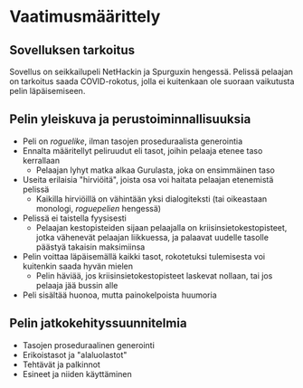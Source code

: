 # Vaatimusmäärittely

## Sovelluksen tarkoitus
Sovellus on seikkailupeli NetHackin ja Spurguxin hengessä. Pelissä pelaajan on tarkoitus saada COVID-rokotus, jolla ei kuitenkaan ole suoraan vaikutusta pelin läpäisemiseen.

## Pelin yleiskuva ja perustoiminnallisuuksia
- Peli on *roguelike*, ilman tasojen proseduraalista generointia
- Ennalta määritellyt peliruudut eli tasot, joihin pelaaja etenee taso kerrallaan
   - Pelaajan lyhyt matka alkaa Gurulasta, joka on ensimmäinen taso
- Useita erilaisia "hirviöitä", joista osa voi haitata pelaajan etenemistä pelissä
   - Kaikilla hirviöillä on vähintään yksi dialogiteksti (tai oikeastaan monologi, *roguepelien* hengessä)
- Pelissä ei taistella fyysisesti 
   - Pelaajan kestopisteiden sijaan pelaajalla on kriisinsietokestopisteet, jotka vähenevät pelaajan liikkuessa, ja palaavat uudelle tasolle päästyä takaisin maksimiinsa
- Pelin voittaa läpäisemällä kaikki tasot, rokotetuksi tulemisesta voi kuitenkin saada hyvän mielen
   - Pelin häviää, jos kriisinsietokestopisteet laskevat nollaan, tai jos pelaaja jää bussin alle
- Peli sisältää huonoa, mutta painokelpoista huumoria

## Pelin jatkokehityssuunnitelmia
- Tasojen proseduraalinen generointi
- Erikoistasot ja "alaluolastot"
- Tehtävät ja palkinnot
- Esineet ja niiden käyttäminen
